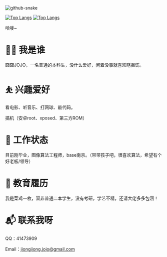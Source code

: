
<picture>
  <source media="(prefers-color-scheme: dark)" srcset="./dist/github-snake-dark.svg" />
  <source media="(prefers-color-scheme: light)" srcset="./dist/github-snake.svg" />
  <img alt="github-snake" src="github-snake.svg" />
</picture>

[![Top Langs](https://github-readme-stats.vercel.app/api/top-langs/?username=jiongjiongJOJO&show_icons=true&role=OWNER,ORGANIZATION_MEMBER,COLLABORATOR&locale=cn&layout=compact)]()
[![Top Langs](https://github-readme-stats-one-bice.vercel.app/api?username=jiongjiongJOJO&show_icons=true&count_private=true&locale=cn)]()

哈喽~


# 👨‍💻 我是谁
囧囧JOJO，一名普通的本科生，没什么爱好，闲着没事就喜欢瞎捯饬。

<!--# 编程语言
//## 熟练的-->


# ⛹ 兴趣爱好
看电影、听音乐、打网球、敲代码。

搞机（安卓root、xposed、第三方ROM）

# 🔭 工作状态
目前刚毕业，图像算法工程师，base南京。（带带孩子吧，很喜欢算法，希望有个好老板/领导）

# 🌱 教育履历
我是菜鸡一枚，双非普通二本学生，没有考研，学艺不精，还请大佬多多包涵！

# 📬 联系我呀
QQ：41473909

Email：jiongjiong.jojo@gmail.com
